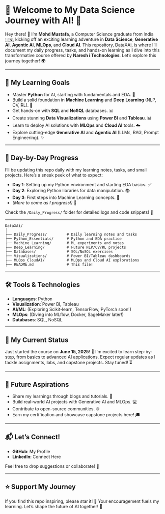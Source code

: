 # 🚀 Welcome to My Data Science Journey with AI! 🌟

Hey there! 👋 I’m **Mohd Mustafa**, a Computer Science graduate from India 🇮🇳, kicking off an exciting learning adventure in **Data Science**, **Generative AI**, **Agentic AI**, **MLOps**, and **Cloud AI**. This repository, DataXAi, is where I’ll document my daily progress, tasks, and hands-on learning as I dive into this transformative course offered by **Naresh i Technologies**. Let’s explore this journey together! 🌍

---

## 🎯 **My Learning Goals**

- Master **Python** for AI, starting with fundamentals and EDA. 🐍
- Build a solid foundation in **Machine Learning** and **Deep Learning** (NLP, CV, RL). 🤖
- Get hands-on with **SQL** and **NoSQL** databases. 📊
- Create stunning **Data Visualizations** using **Power BI** and **Tableau**. 📊
- Learn to deploy AI solutions with **MLOps** and **Cloud AI** tools. ☁️
- Explore cutting-edge **Generative AI** and **Agentic AI** (LLMs, RAG, Prompt Engineering). ✨

---

## 📅 **Day-by-Day Progress**

I’ll be updating this repo daily with my learning notes, tasks, and small projects. Here’s a sneak peek of what to expect:

- **Day 1**: Setting up my Python environment and starting EDA basics. ✅
- **Day 2**: Exploring Python libraries for data manipulation. 📚
- **Day 3**: First steps into Machine Learning concepts. 🧠
- *(More to come as I progress!)* 🌱

Check the `/Daily_Progress/` folder for detailed logs and code snippets! 📂

---

```
DataXAi/
│
├── Daily_Progress/         # Daily learning notes and tasks
├── Python_Essentials/      # Python and EDA practice
├── Machine_Learning/       # ML experiments and notes
├── Deep_Learning/          # Future NLP/CV/RL projects
├── Databases/              # SQL/NoSQL exercises
├── Visualizations/         # Power BI/Tableau dashboards
├── MLOps_CloudAI/          # MLOps and Cloud AI explorations
├── README.md               # This file!
```

---

## 🛠️ **Tools & Technologies**

- **Languages**: Python
- **Visualization**: Power BI, Tableau
- **AI/ML**: (Exploring Scikit-learn, TensorFlow, PyTorch soon!)
- **MLOps**: (Diving into MLflow, Docker, SageMaker later!)
- **Databases**: SQL, NoSQL

---

## 🌱 **My Current Status**

Just started the course on **June 15, 2025**! 🎉 I’m excited to learn step-by-step, from basics to advanced AI applications. Expect regular updates as I tackle assignments, labs, and capstone projects. Stay tuned! ⏳

---

## 🚀 **Future Aspirations**

- Share my learnings through blogs and tutorials. 📝
- Build real-world AI projects with Generative AI and MLOps. 💻
- Contribute to open-source communities. 🌐
- Earn my certification and showcase capstone projects here! 🎓

---

## 📬 **Let’s Connect!**

- **GitHub**: My Profile
- **LinkedIn**: Connect Here

Feel free to drop suggestions or collaborate! 🤝

---

## ⭐ **Support My Journey**

If you find this repo inspiring, please star it! 🌟 Your encouragement fuels my learning. Let’s shape the future of AI together! 🚀